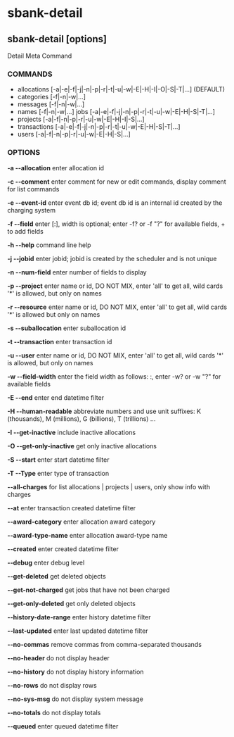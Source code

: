 # sbank-detail

## sbank-detail <entity> [options]
Detail Meta Command

### COMMANDS
  * allocations [-a|-e|-f|-j|-n|-p|-r|-t|-u|-w|-E|-H|-I|-O|-S|-T|...] (DEFAULT) 
  * categories [-f|-n|-w|...] 
  * messages [-f|-n|-w|...] 
  * names [-f|-n|-w|...] jobs [-a|-e|-f|-j|-n|-p|-r|-t|-u|-w|-E|-H|-S|-T|...] 
  * projects [-a|-f|-n|-p|-r|-u|-w|-E|-H|-I|-S|...] 
  * transactions [-a|-e|-f|-j|-n|-p|-r|-t|-u|-w|-E|-H|-S|-T|...] 
  * users [-a|-f|-n|-p|-r|-u|-w|-E|-H|-S|...]

### OPTIONS
**-a --allocation**
enter allocation id

**-c --comment**
enter comment for new or edit commands, display comment for list commands

**-e --event-id**
enter event db id; event db id is an internal id created by the charging system

**-f --field**
enter <field>[:<width>], width is optional; enter -f? or -f "?" for available fields, + to add fields

**-h --help**
command line help

**-j --jobid**
enter jobid; jobid is created by the scheduler and is not unique

**-n --num-field**
enter number of fields to display

**-p --project**
enter name or id, DO NOT MIX, enter 'all' to get all, wild cards '*' is allowed, but only on names

**-r --resource**
enter name or id, DO NOT MIX, enter 'all' to get all, wild cards '*' is allowed but only on names

**-s --suballocation**
enter suballocation id

**-t --transaction**
enter transaction id

**-u --user**
enter name or id, DO NOT MIX, enter 'all' to get all, wild cards '*' is allowed, but only on names

**-w --field-width**
enter the field width as follows: <field>:<width>, enter -w? or -w "?" for available fields

**-E --end**
enter end datetime filter

**-H --human-readable**
abbreviate numbers and use unit suffixes: K (thousands), M (millions), G (billions), T (trillions) ...

**-I --get-inactive**
include inactive allocations

**-O --get-only-inactive**
get only inactive allocations

**-S --start**
enter start datetime filter

**-T --Type**
enter type of transaction

**--all-charges**
for list allocations | projects | users, only show info with charges

**--at**
enter transaction created datetime filter

**--award-category**
enter allocation award category

**--award-type-name**
enter allocation award-type name

**--created**
enter created datetime filter

**--debug**
enter debug level

**--get-deleted**
get deleted objects

**--get-not-charged**
get jobs that have not been charged

**--get-only-deleted**
get only deleted objects

**--history-date-range**
enter history datetime filter

**--last-updated**
enter last updated datetime filter

**--no-commas**
remove commas from comma-separated thousands

**--no-header**
do not display header

**--no-history**
do not display history information

**--no-rows**
do not display rows

**--no-sys-msg**
do not display system message

**--no-totals**
do not display totals

**--queued**
enter queued datetime filter
  
  
